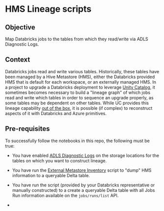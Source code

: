 # HMS Lineage scripts
## Objective
Map Databricks jobs to the tables from which they read/write via ADLS Diagnostic Logs. 

## Context
Databricks jobs read and write various tables. Historically, these tables have been managed by a Hive Metastore (HMS), either the Databricks provided HMS that is default for each workspace, or an externally managed HMS. In a project to upgrade a Databricks deployment to leverage [Unity Catalog](https://learn.microsoft.com/en-us/azure/databricks/data-governance/unity-catalog/), it sometimes becomes necessary to build a "lineage graph" of which jobs read and write which tables in order to sequence an upgrade properly, as some tables may be dependent on other tables. While UC provides this lineage capability [out of the box](https://learn.microsoft.com/en-us/azure/databricks/data-governance/unity-catalog/#data-lineage-for-unity-catalog), it is possible (if complex) to reconstruct aspects of it with Databricks and Azure primitives.

## Pre-requisites
To successfully follow the notebooks in this repo, the following must be true:

* You have enabled [ADLS Diagnostic Logs](https://learn.microsoft.com/en-us/azure/storage/blobs/data-lake-storage-best-practices#monitor-telemetry) on the storage locations for the tables on which you want to construct lineage.
* You have run the [External Metastore Inventory](https://github.com/himanshuguptadb/Unity_Catalog/tree/master/External%20Metastore%20Inventory) script to "dump" HMS information to a queryable Delta table.
* You have run the script (provided by your Databricks representative or manually constructed) to a create a queryable Delta table with all Jobs Run information available on the `jobs/runs/list` API.

* 
